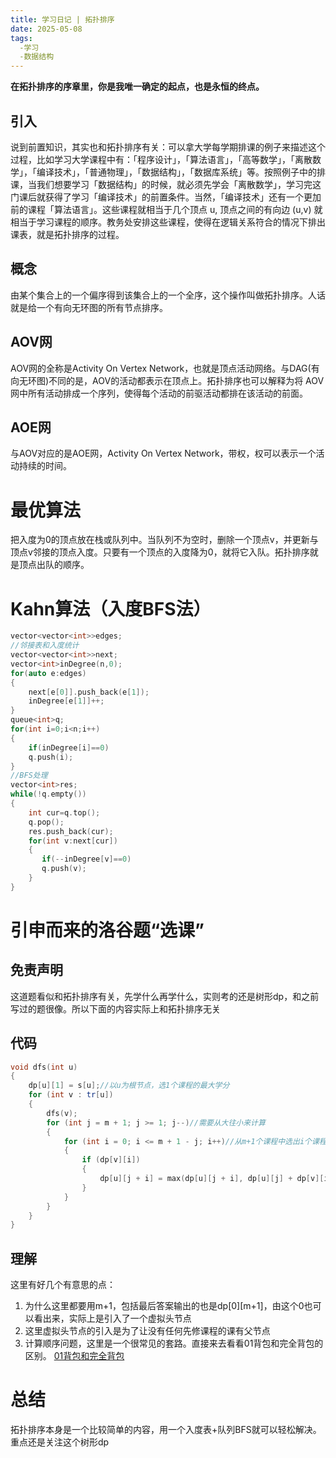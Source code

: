 ```yaml
---
title: 学习日记 | 拓扑排序
date: 2025-05-08
tags:
  -学习
  -数据结构
---
```

**在拓扑排序的序章里，你是我唯一确定的起点，也是永恒的终点。**
<!-- more -->  
## 引入
说到前置知识，其实也和拓扑排序有关：可以拿大学每学期排课的例子来描述这个过程，比如学习大学课程中有：「程序设计」，「算法语言」，「高等数学」，「离散数学」，「编译技术」，「普通物理」，「数据结构」，「数据库系统」等。按照例子中的排课，当我们想要学习「数据结构」的时候，就必须先学会「离散数学」，学习完这门课后就获得了学习「编译技术」的前置条件。当然，「编译技术」还有一个更加前的课程「算法语言」。这些课程就相当于几个顶点 u, 顶点之间的有向边 (u,v) 就相当于学习课程的顺序。教务处安排这些课程，使得在逻辑关系符合的情况下排出课表，就是拓扑排序的过程。
## 概念
由某个集合上的一个偏序得到该集合上的一个全序，这个操作叫做拓扑排序。人话就是给一个有向无环图的所有节点排序。
## AOV网
AOV网的全称是Activity On Vertex Network，也就是顶点活动网络。与DAG(有向无环图)不同的是，AOV的活动都表示在顶点上。拓扑排序也可以解释为将 AOV 网中所有活动排成一个序列，使得每个活动的前驱活动都排在该活动的前面。
## AOE网
与AOV对应的是AOE网，Activity On Vertex Network，带权，权可以表示一个活动持续的时间。
# 最优算法
把入度为0的顶点放在栈或队列中。当队列不为空时，删除一个顶点v，并更新与顶点v邻接的顶点入度。只要有一个顶点的入度降为0，就将它入队。拓扑排序就是顶点出队的顺序。
# Kahn算法（入度BFS法）
```cpp
vector<vector<int>>edges;
//邻接表和入度统计
vector<vector<int>>next;
vector<int>inDegree(n,0);
for(auto e:edges)
{
    next[e[0]].push_back(e[1]);
    inDegree[e[1]]++;
}
queue<int>q;
for(int i=0;i<n;i++)
{
    if(inDegree[i]==0)
    q.push(i);
}
//BFS处理
vector<int>res;
while(!q.empty())
{
    int cur=q.top();
    q.pop();
    res.push_back(cur);
    for(int v:next[cur])
    {
       if(--inDegree[v]==0)
       q.push(v);
    }
}
```
# 引申而来的洛谷题“选课”
## 免责声明
这道题看似和拓扑排序有关，先学什么再学什么，实则考的还是树形dp，和之前写过的题很像。所以下面的内容实际上和拓扑排序无关
## 代码
```cpp
void dfs(int u)
{
	dp[u][1] = s[u];//以u为根节点，选1个课程的最大学分
	for (int v : tr[u])
	{
		dfs(v);
		for (int j = m + 1; j >= 1; j--)//需要从大往小来计算
		{
			for (int i = 0; i <= m + 1 - j; i++)//从m+1个课程中选出i个课程
			{
				if (dp[v][i])
				{
					dp[u][j + i] = max(dp[u][j + i], dp[u][j] + dp[v][i]);
				}
			}
		}
	}
}
```
## 理解
这里有好几个有意思的点：
1. 为什么这里都要用m+1，包括最后答案输出的也是dp[0][m+1]，由这个0也可以看出来，实际上是引入了一个虚拟头节点
2. 这里虚拟头节点的引入是为了让没有任何先修课程的课有父节点
3. 计算顺序问题，这里是一个很常见的套路。直接来去看看01背包和完全背包的区别。
[01背包和完全背包](https://www.cnblogs.com/fengziwei/p/7750849.html)
# 总结
拓扑排序本身是一个比较简单的内容，用一个入度表+队列BFS就可以轻松解决。重点还是关注这个树形dp

